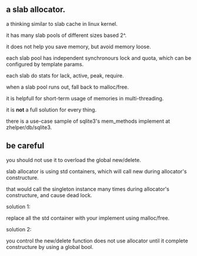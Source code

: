 ## a slab allocator.
a thinking similar to slab cache in linux kernel.

it has many slab pools of different sizes based 2^.

it does not help you save memory, but avoid memory loose.

each slab pool has independent synchronours lock and quota, which can be configured by template params.

each slab do stats for lack, active, peak, require.

when a slab pool runs out, fall back to malloc/free.

it is helpfull for short-term usage of memories in multi-threading.

it is **not** a full solution for every thing.

there is a use-case sample of sqlite3's mem_methods implement at zhelper/db/sqlite3.

## be careful
you should not use it to overload the global new/delete.

slab allocator is using std containers, which will call new during allocator's constructure.

that would call the singleton instance many times during allocator's constructure, and cause dead lock.

solution 1:

replace all the std container with your implement using malloc/free.

solution 2:

you control the new/delete function does not use allocator until it complete constructure by using a global bool.
